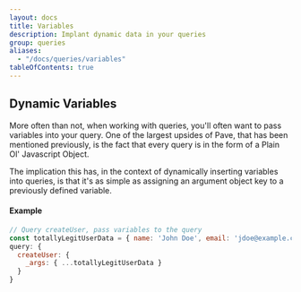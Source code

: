 ```yaml
---
layout: docs
title: Variables
description: Implant dynamic data in your queries
group: queries
aliases:
  - "/docs/queries/variables"
tableOfContents: true
---
```


## Dynamic Variables

More often than not, when working with queries, you'll often want to pass variables into your query. One of the largest upsides of Pave, that has been mentioned previously, is the fact that every query is in the form of a Plain Ol' Javascript Object.

The implication this has, in the context of dynamically inserting variables into queries, is that it's as simple as assigning an argument object key to a previously defined variable.

#### Example

```js
// Query createUser, pass variables to the query
const totallyLegitUserData = { name: 'John Doe', email: 'jdoe@example.com' };
query: {
  createUser: { 
    _args: { ...totallyLegitUserData }
  }
}
```
<br><br>